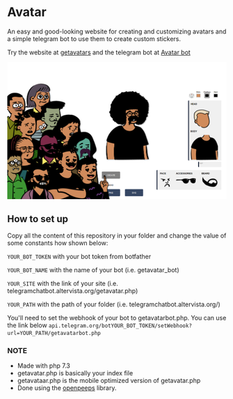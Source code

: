 # Avatar
An easy and good-looking website for creating and customizing avatars and a simple telegram bot to use them to create custom stickers. 

Try the website at [getavatars](https://telegramchatbot.altervista.org/getavatar.php) and the telegram bot at [Avatar bot](https://t.me/getavatar_bot)

![preview](/avatar/copertina.png)






## How to set up
Copy all the content of this repository in your folder and change the value of some constants how shown below:

```YOUR_BOT_TOKEN``` with your bot token from botfather

```YOUR_BOT_NAME``` with the name of your bot (i.e. getavatar_bot)

```YOUR_SITE``` with the link of your site (i.e. telegramchatbot.altervista.org/getavatar.php)

```YOUR_PATH``` with the path of your folder (i.e. telegramchatbot.altervista.org/)

You'll need to set the webhook of your bot to getavatarbot.php. You can use the link below
```api.telegram.org/botYOUR_BOT_TOKEN/setWebhook?url=YOUR_PATH/getavatarbot.php```

### NOTE
* Made with php 7.3
* getavatar.php is basically your index file
* getavataar.php is the mobile optimized version of getavatar.php
* Done using the [openpeeps](https://www.openpeeps.com/) library.
